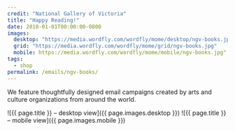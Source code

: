 ```yaml
---
credit: "National Gallery of Victoria"
title: "Happy Reading!"
date: 2018-01-01T00:00:00-0800
images:
  desktop: "https://media.wordfly.com/wordfly/mome/desktop/ngv-books.jpg"
  grid: "https://media.wordfly.com/wordfly/mome/grid/ngv-books.jpg"
  mobile: https://media.wordfly.com/wordfly/mome/mobile/ngv-books.jpg"
tags:
  - shop
permalink: /emails/ngv-books/
---
```

We feature thoughtfully designed email campaigns created by arts and culture organizations from around the world.

![{{ page.title }} – desktop view]({{ page.images.desktop }})
![{{ page.title }} – mobile view]({{ page.images.mobile }})
